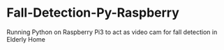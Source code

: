 # Fall-Detection-Py-Raspberry
Running Python on Raspberry Pi3 to act as video cam for fall detection in Elderly Home
